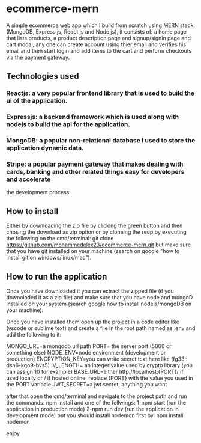 # ecommerce-mern
A simple ecommerce web app which I build from scratch using MERN stack (MongoDB, Express js, React js and Node js), it consists of:
a home page that lists products, a product description page and signup/signin page and cart modal, any one can create account using 
thier email and verifies his email and then start login and add items to the cart and perform checkouts via the payment gateway.

## Technologies used
### Reactjs: a very popular frontend library that is used to build the ui of the application.
### Expressjs: a backend framework which is used along with nodejs to build the api for the application.
### MongoDB: a popular non-relational database I used to store the application dynamic data.
### Stripe: a popular payment gateway that makes dealing with cards, banking and other related things easy for developers and accelerate
the development process.

## How to install
Either by downloading the zip file by clicking the green button and then chosing the download as zip option or by cloneing the reop
by executing the following on the cmd/terminal:
git clone https://github.com/mohammedelex23/ecommerce-mern.git
but make sure that you have git installed on your machine (search on google "how to install git on windows/linux/mac").

## How to run the application
Once you have downloaded it you can extract the zipped file (if you downoladed it as a zip file) and make sure that you have node and mongoD
installed on your system (search google how to install nodejs/mongoDB on your machine).

Once you have installed them open up the project in a code editor like (vscode or sublime text) and create a file in the root path named as .env and add the 
following to it:

MONGO_URL=a mongodb url path
PORT= the server port (5000 or something else)
NODE_ENV=node environment (development or production)
ENCRYPTION_KEY=you can write secret text here like (fg33-dsn6-kqo9-bvs5)
IV_LENGTH= an integer value used by crypto library (you can assign 10 for example)
BASE_URL=either http://localhost:{PORT}/ if used locally or / if hosted online, replace {PORT} with the value you used in the PORT varibale
JWT_SECRET=a jwt secret, anything you want


after that open the cmd/terminal and navigate to the project path and run the commands:
npm install
and one of the follwings:
1-npm start (run the application in production mode)
2-npm run dev (run the application in development mode) but you should install nodemon first by: npm install nodemon

enjoy
